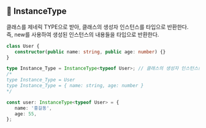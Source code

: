 ## 🐽 InstanceType<T>

클래스를 제네릭 TYPE으로 받아, 클래스의 생성자 인스턴스를 타입으로 반환한다.<br/>
즉, new를 사용하여 생성된 인스턴스의 내용들을 타입으로 반환한다.

```TypeScript
class User {
   constructor(public name: string, public age: number) {}
}

type Instance_Type = InstanceType<typeof User>; // 클래스의 생성자 인스턴스로 타입으로 변환해서 반환
/*
type Instance_Type = User
type Instance_Type = { name: string, age: number }
*/

const user: InstanceType<typeof User> = {
   name: '홍길동',
   age: 55,
};
```
